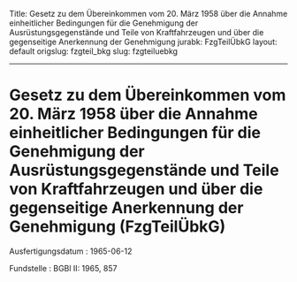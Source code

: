 Title: Gesetz zu dem Übereinkommen vom 20. März 1958 über die Annahme einheitlicher
  Bedingungen für die Genehmigung der Ausrüstungsgegenstände und Teile von Kraftfahrzeugen
  und über die gegenseitige Anerkennung der Genehmigung
jurabk: FzgTeilÜbkG
layout: default
origslug: fzgteil_bkg
slug: fzgteiluebkg

---

# Gesetz zu dem Übereinkommen vom 20. März 1958 über die Annahme einheitlicher Bedingungen für die Genehmigung der Ausrüstungsgegenstände und Teile von Kraftfahrzeugen und über die gegenseitige Anerkennung der Genehmigung (FzgTeilÜbkG)

Ausfertigungsdatum
:   1965-06-12

Fundstelle
:   BGBl II: 1965, 857

